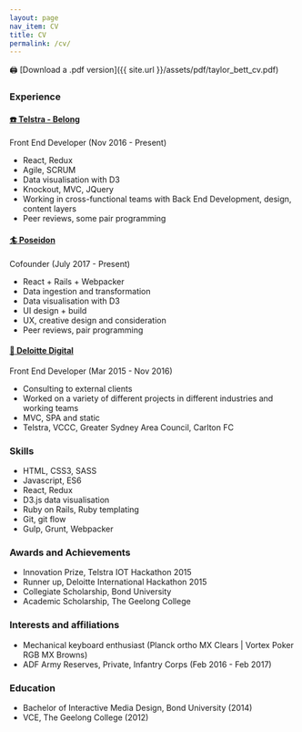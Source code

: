 ```yaml
---
layout: page
nav_item: CV
title: CV
permalink: /cv/
---
```


:printer: [Download a .pdf version]({{ site.url }}/assets/pdf/taylor_bett_cv.pdf)

### Experience

#### <a href="https://belong.com.au" target="_blank">:telephone: Telstra - Belong</a>

Front End Developer <span class="font-secondary">(Nov 2016 - Present)</span>

* React, Redux
* Agile, SCRUM 
* Data visualisation with D3
* Knockout, MVC, JQuery
* Working in cross-functional teams with Back End Development, design, content layers
* Peer reviews, some pair programming

#### <a href="http://app.surfposeidon.io" target="_blank">:surfer: Poseidon</a>

Cofounder <span class="font-secondary">(July 2017 - Present)</span>

* React + Rails + Webpacker
* Data ingestion and transformation
* Data visualisation with D3
* UI design + build
* UX, creative design and consideration
* Peer reviews, pair programming

#### <a href="https://www2.deloitte.com" target="_blank">:necktie: Deloitte Digital</a>

Front End Developer <span class="font-secondary">(Mar 2015 - Nov 2016)</span>

* Consulting to external clients
* Worked on a variety of different projects in different industries and working teams
* MVC, SPA and static
* Telstra, VCCC, Greater Sydney Area Council, Carlton FC

### Skills
* HTML, CSS3, SASS
* Javascript, ES6
* React, Redux
* D3.js data visualisation
* Ruby on Rails, Ruby templating
* Git, git flow
* Gulp, Grunt, Webpacker

### Awards and Achievements
* Innovation Prize, Telstra IOT Hackathon 2015
* Runner up, Deloitte International Hackathon 2015
* Collegiate Scholarship, Bond University
* Academic Scholarship, The Geelong College

### Interests and affiliations
* Mechanical keyboard enthusiast <span class="font-secondary">(Planck ortho MX Clears | Vortex Poker RGB MX Browns)</span>
* ADF Army Reserves, Private, Infantry Corps <span class="font-secondary">(Feb 2016 - Feb 2017)</span>

### Education
* Bachelor of Interactive Media Design, Bond University (2014)
* VCE, The Geelong College (2012)